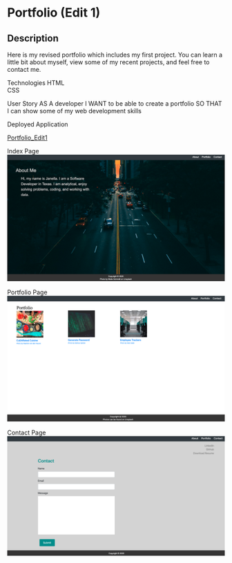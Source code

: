 # Portfolio (Edit 1)

## Description
Here is my revised portfolio which includes my first project. You can learn a little bit about myself, view some of my recent projects, and feel free to contact me.

Technologies
HTML<br>
CSS<br>

User Story
AS A developer
I WANT to be able to create a portfolio
SO THAT I can show some of my web development skills

Deployed Application

[Portfolio_Edit1](https://jaesenix.github.io/Portfolio-Edit-1/)

Index Page
![Index Page](./images/index.png)


Portfolio Page
![Portfolio Page](./images/portfolio.png)


Contact Page
![Contact Page](./images/contact.png)


